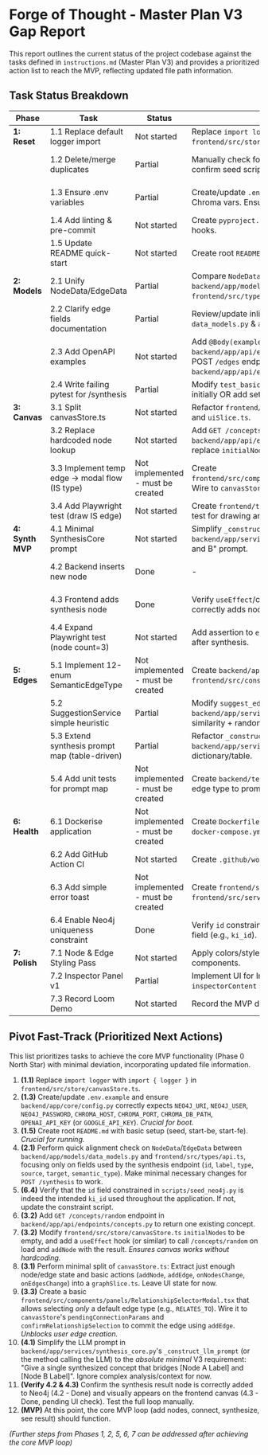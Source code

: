 # Forge of Thought - Master Plan V3 Gap Report

This report outlines the current status of the project codebase against the tasks defined in `instructions.md` (Master Plan V3) and provides a prioritized action list to reach the MVP, reflecting updated file path information.

## Task Status Breakdown

| Phase          | Task                                                                | Status              | Next Action                                                                                                | Evidence / Notes                                                                                                                                       |
|----------------|---------------------------------------------------------------------|---------------------|------------------------------------------------------------------------------------------------------------|--------------------------------------------------------------------------------------------------------------------------------------------------------|
| **1: Reset**   | 1.1 Replace default logger import                                   | Not started         | Replace `import logger` with `import { logger }` in `frontend/src/store/canvasStore.ts`.                   | `canvasStore.ts` L32 uses default import.                                                                                                                |
|                | 1.2 Delete/merge duplicates                                         | Partial             | Manually check for/delete duplicate `chroma_data` directories, confirm seed script uniqueness.             | Root and `backend/` contain `chroma_data`. `scripts/` contains seed files. Needs audit. (`backend/api.ts` confirmed deprecated).                  |
|                | 1.3 Ensure .env variables                                         | Partial             | Create/update `.env.example` with necessary API keys, Neo4j, Chroma vars. Ensure `config.py` expects them. | `backend/app/core/config.py` uses `os.getenv`. `OPENAI_API_KEY` handling unclear. `.env.example` needs verification/creation.                                         |
|                | 1.4 Add linting & pre-commit                                      | Not started         | Create `pyproject.toml` with `ruff` & `black`. Set up `pre-commit` hooks.                                    | `pyproject.toml` not created yet. `frontend/package.json` has `lint`.                                                                                  |
|                | 1.5 Update README quick-start                                       | Not started         | Create root `README.md` with 3-command setup instructions.                                                 | Root `README.md` missing.                                                                                                                                |
| **2: Models**  | 2.1 Unify NodeData/EdgeData                                         | Partial             | Compare `NodeData`/`EdgeData` in `backend/app/models/data_models.py` & `frontend/src/types/api.ts`. Align fields (esp. source/target).            | Models exist. Frontend `GraphStructure` transformation suggests divergence. Requires detailed comparison.                                                |
|                | 2.2 Clarify edge fields documentation                             | Partial             | Review/update inline docs for `semantic_type` / `internal_type` in `data_models.py` & `api.ts`.              | Docs exist but clarity/completeness requires review.                                                                                                     |
|                | 2.3 Add OpenAPI examples                                            | Not started         | Add `@Body(examples=...)` to `/synthesis` POST in `backend/app/api/endpoints/synthesis.py` and create/document POST `/edges` endpoint in `backend/app/api/endpoints/concepts.py`.                 | `synthesis.py` lacks examples. `/edges` POST endpoint missing in `concepts.py`.                                                                         |
|                | 2.4 Write failing pytest for /synthesis                             | Partial             | Modify `test_basic_synthesis` to assert a specific non-200 code initially OR add setup validation.        | `test_synthesis.py` exists but asserts 200 OK, not a failing state first.                                                                              |
| **3: Canvas**  | 3.1 Split canvasStore.ts                                            | Not started         | Refactor `frontend/src/store/canvasStore.ts` into `graphSlice.ts` and `uiSlice.ts`.                                         | `canvasStore.ts` is monolithic (1153 lines).                                                                                                             |
|                | 3.2 Replace hardcoded node lookup                                   | Not started         | Add `GET /concepts/random` endpoint in `backend/app/api/endpoints/concepts.py`. Call it on FE load and replace `initialNodes`.                        | `canvasStore.ts` uses hardcoded `test-node-with-ki`. `/concepts/random` endpoint missing.                                                                |
|                | 3.3 Implement temp edge -> modal flow (IS type)                   | Not implemented - must be created | Create `frontend/src/components/panels/RelationshipSelectorModal.tsx`. Wire to `canvasStore` state.        | `canvasStore.ts` has state (`pendingConnectionParams`, etc.). Modal component must be created.                                                           |
|                | 3.4 Add Playwright test (draw IS edge)                              | Not started         | Create `frontend/tests/edge_hypothesis.spec.ts` with Playwright test for drawing an IS edge.               | `frontend/tests` directory missing.                                                                                                                      |
| **4: Synth MVP**| 4.1 Minimal SynthesisCore prompt                                  | Not started         | Simplify `_construct_llm_prompt` in `backend/app/services/synthesis_core.py` to the basic "bridge A and B" prompt.              | Current prompt logic is complex, not the minimal version specified.                                                                                    |
|                | 4.2 Backend inserts new node                                        | Done                | -                                                                                                          | `synthesis_core.py` calls `kg_interface.create_node` (using `backend/app/db/knowledge_graph_interface.py`).                                        |
|                | 4.3 Frontend adds synthesis node                                    | Done                | Verify `useEffect`/callback in `frontend/src/pages/CanvasPage.tsx` correctly adds node from API response via `addNode`.    | `canvasStore.ts` has `addNode` and calls `invokeSynthesis`. Assumed done pending UI connection verification.                                           |
|                | 4.4 Expand Playwright test (node count=3)                         | Not started         | Add assertion to `edge_hypothesis.spec.ts` checking for 3 nodes after synthesis.                           | `frontend/tests` directory missing.                                                                                                                      |
| **5: Edges**   | 5.1 Implement 12-enum SemanticEdgeType                            | Not implemented - must be created | Create `backend/app/models/enums.py`. Create `frontend/src/constants/edgeTypes.ts`. Add icons/colors.    | Enum files (`enums.py`, `edgeTypes.ts`) must be created. Need consolidation/alignment and styling assets.                                                |
|                | 5.2 SuggestionService simple heuristic                            | Partial             | Modify `suggest_edge_types` in `backend/app/services/suggestion_service.py` to use only string similarity + random weight.    | Service exists but uses complex KG/Vector logic, not the simple heuristic.                                                                             |
|                | 5.3 Extend synthesis prompt map (table-driven)                    | Partial             | Refactor `_construct_llm_prompt` in `backend/app/services/synthesis_core.py` to use a clear dictionary/table.                 | Current prompt logic is complex; needs refactoring for table-driven maintainability.                                                                   |
|                | 5.4 Add unit tests for prompt map                                   | Not implemented - must be created | Create `backend/tests/test_prompt_map.py` with tests covering edge type to prompt mapping.               | Test file `test_prompt_map.py` must be created.                                                                                                          |
| **6: Health**  | 6.1 Dockerise application                                           | Not implemented - must be created | Create `Dockerfile` for frontend, `Dockerfile` for backend, and `docker-compose.yml`.                      | Docker files (`Dockerfile`, `docker-compose.yml`) must be created.                                                                                       |
|                | 6.2 Add GitHub Action CI                                            | Not started         | Create `.github/workflows/ci.yml` with lint, test, build steps.                                          | `.github` directory missing.                                                                                                                             |
|                | 6.3 Add simple error toast                                          | Not implemented - must be created | Create `frontend/src/components/Toast.tsx`. Integrate it with `frontend/src/services/api.ts` error handling. | Toast component (`Toast.tsx`) must be created. `api.ts` error handling needs UI integration.                                                             |
|                | 6.4 Enable Neo4j uniqueness constraint                            | Done                | Verify `id` constraint in `scripts/seed_neo4j.py` targets the correct field (e.g., `ki_id`).                     | `scripts/seed_neo4j.py` includes `CREATE CONSTRAINT ... REQUIRE n.id IS UNIQUE`. Verification needed if `id` != `ki_id`.                                |
| **7: Polish**  | 7.1 Node & Edge Styling Pass                                        | Not started         | Apply colors/styles from V2 tables to nodes/edges in React Flow components.                                | Requires UI implementation/styling.                                                                                                                    |
|                | 7.2 Inspector Panel v1                                            | Partial             | Implement UI for Inspector Panel component to display data from `inspectorContent` state.                  | `canvasStore.ts` has state. UI component implementation needed.                                                                                          |
|                | 7.3 Record Loom Demo                                              | Not started         | Record the MVP demo video.                                                                                 | -                                                                                                                                                      |

## Pivot Fast-Track (Prioritized Next Actions)

This list prioritizes tasks to achieve the core MVP functionality (Phase 0 North Star) with minimal deviation, incorporating updated file information.

1.  **(1.1)** Replace `import logger` with `import { logger }` in `frontend/src/store/canvasStore.ts`.
2.  **(1.3)** Create/update `.env.example` and ensure `backend/app/core/config.py` correctly expects `NEO4J_URI`, `NEO4J_USER`, `NEO4J_PASSWORD`, `CHROMA_HOST`, `CHROMA_PORT`, `CHROMA_DB_PATH`, `OPENAI_API_KEY` (or `GOOGLE_API_KEY`). *Crucial for boot.*
3.  **(1.5)** Create root `README.md` with basic setup (seed, start-be, start-fe). *Crucial for running.*
4.  **(2.1)** Perform quick alignment check on `NodeData`/`EdgeData` between `backend/app/models/data_models.py` and `frontend/src/types/api.ts`, focusing only on fields used by the synthesis endpoint (`id`, `label`, `type`, `source`, `target`, `semantic_type`). Make minimal necessary changes for `POST /synthesis` to work.
5.  **(6.4)** Verify that the `id` field constrained in `scripts/seed_neo4j.py` is indeed the intended `ki_id` used throughout the application. If not, update the constraint script.
6.  **(3.2)** Add `GET /concepts/random` endpoint in `backend/app/api/endpoints/concepts.py` to return one existing concept.
7.  **(3.2)** Modify `frontend/src/store/canvasStore.ts` `initialNodes` to be empty, and add a `useEffect` hook (or similar) to call `/concepts/random` on load and `addNode` with the result. *Ensures canvas works without hardcoding.*
8.  **(3.1)** Perform minimal split of `canvasStore.ts`: Extract just enough node/edge state and basic actions (`addNode`, `addEdge`, `onNodesChange`, `onEdgesChange`) into a `graphSlice.ts`. Leave UI state for now.
9.  **(3.3)** Create a basic `frontend/src/components/panels/RelationshipSelectorModal.tsx` that allows selecting *only* a default edge type (e.g., `RELATES_TO`). Wire it to `canvasStore`'s `pendingConnectionParams` and `confirmRelationshipSelection` to commit the edge using `addEdge`. *Unblocks user edge creation.*
10. **(4.1)** Simplify the LLM prompt in `backend/app/services/synthesis_core.py`'s `_construct_llm_prompt` (or the method calling the LLM) to the *absolute minimal* V3 requirement: "Give a single synthesized concept that bridges [Node A Label] and [Node B Label]". Ignore complex analysis/context for now.
11. **(Verify 4.2 & 4.3)** Confirm the synthesis result node is correctly added to Neo4j (4.2 - Done) and visually appears on the frontend canvas (4.3 - Done, pending UI check). Test the full loop manually.
12. **(MVP)** At this point, the core MVP loop (add nodes, connect, synthesize, see result) should function.

*(Further steps from Phases 1, 2, 5, 6, 7 can be addressed after achieving the core MVP loop)* 